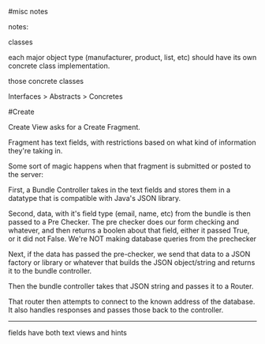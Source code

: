#misc notes

notes:


classes

each major object type (manufacturer, product, list, etc) should have its own concrete class implementation.

those concrete classes

Interfaces > Abstracts > Concretes

#Create

Create View asks for a Create Fragment.

Fragment has text fields, with restrictions based on what kind of information they're taking in.

Some sort of magic happens when that fragment is submitted or posted to the server:

First, a Bundle Controller takes in the text fields and stores them in a datatype that is compatible with Java's JSON library.

Second, data, with it's field type (email, name, etc) from the bundle is then passed to a Pre Checker. The pre checker does our form checking and whatever, and then returns a boolen about that field, either it passed True, or it did not False. We're NOT making database queries from the prechecker

Next, if the data has passed the pre-checker, we send that data to a JSON factory or library or whatever that builds the JSON object/string and returns it to the bundle controller.

Then the bundle controller takes that JSON string and passes it to a Router.

That router then attempts to connect to the known address of the database. It also handles responses and passes those back to the controller.

***

fields have both text views and hints